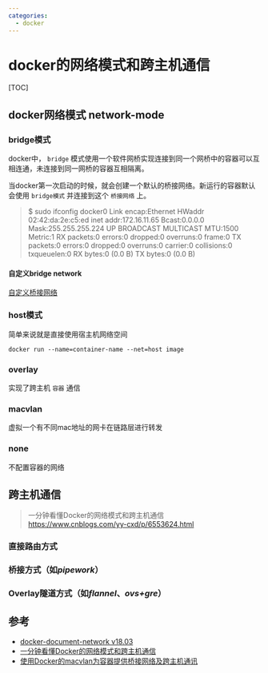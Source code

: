 ```yaml
---
categories:
  - docker
---
```

# docker的网络模式和跨主机通信

[TOC]

## docker网络模式 network-mode

### bridge模式

docker中， `bridge` 模式使用一个软件网桥实现连接到同一个网桥中的容器可以互相连通，未连接到同一网桥的容器互相隔离。

当docker第一次启动的时候，就会创建一个默认的桥接网络。新运行的容器默认会使用 `bridge模式` 并连接到这个 `桥接网络` 上。

> $ sudo ifconfig
> docker0   Link encap:Ethernet  HWaddr 02:42:da:2e:c5:ed
>           inet addr:172.16.11.65  Bcast:0.0.0.0  Mask:255.255.255.224
>           UP BROADCAST MULTICAST  MTU:1500  Metric:1
>           RX packets:0 errors:0 dropped:0 overruns:0 frame:0
>           TX packets:0 errors:0 dropped:0 overruns:0 carrier:0
>           collisions:0 txqueuelen:0
>           RX bytes:0 (0.0 B)  TX bytes:0 (0.0 B)

#### 自定义bridge network

[自定义桥接网络](https://docs.docker.com/network/bridge/#manage-a-user-defined-bridge)

### host模式

简单来说就是直接使用宿主机网络空间

```shell
docker run --name=container-name --net=host image
```

### overlay

实现了跨主机 `容器` 通信

### macvlan

虚拟一个有不同mac地址的网卡在链路层进行转发

### none

不配置容器的网络

## 跨主机通信

> 一分钟看懂Docker的网络模式和跨主机通信 https://www.cnblogs.com/yy-cxd/p/6553624.html

### 直接路由方式

### 桥接方式（如*pipework*）

### Overlay隧道方式（如*flannel*、*ovs+gre*）

## 参考

- [docker-document-network v18.03](https://docs.docker.com/network/)
- [一分钟看懂Docker的网络模式和跨主机通信](https://www.cnblogs.com/yy-cxd/p/6553624.html)
- [使用Docker的macvlan为容器提供桥接网络及跨主机通讯](https://www.cnblogs.com/eshizhan/p/7255565.html)